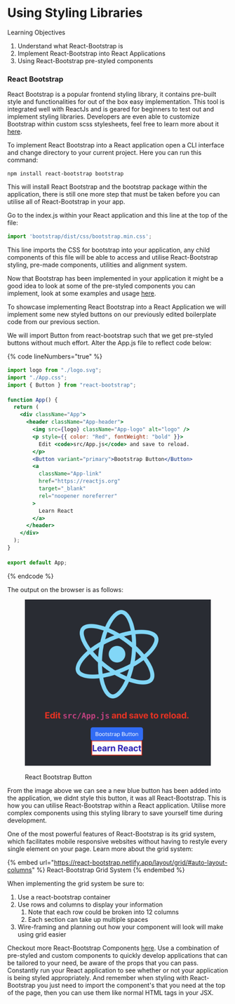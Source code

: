 # Using Styling Libraries

Learning Objectives

1. Understand what React-Bootstrap is
2. Implement React-Bootstrap into React Applications
3. Using React-Bootstrap pre-styled components

### React Bootstrap

React Bootstrap is a popular frontend styling library, it contains pre-built style and functionalities for out of the box easy implementation. This tool is integrated well with ReactJs and is geared for beginners to test out and implement styling libraries. Developers are even able to customize Bootstrap within custom scss stylesheets, feel free to learn more about it [here](https://react-bootstrap.github.io/getting-started/introduction#customize-bootstrap).&#x20;

To implement React Bootstrap into a React application open a CLI interface and change directory to your current project. Here you can run this command:

```
npm install react-bootstrap bootstrap
```

This will install React Bootstrap and the bootstrap package within the application, there is still one more step that must be taken before you can utilise all of React-Bootstrap in your app.

Go to the index.js within your React application and this line at the top of the file:

```jsx
import 'bootstrap/dist/css/bootstrap.min.css';
```

This line imports the CSS for bootstrap into your application, any child components of this file will be able to access and utilise React-Bootstrap styling, pre-made components, utilities and alignment system.&#x20;

Now that Bootstrap has been implemented in your application it might be a good idea to look at some of the pre-styled components you can implement, look at some examples and usage [here](https://react-bootstrap.github.io/components/alerts/).

To showcase implementing React Bootstrap into a React Application we will implement some new styled buttons on our previously edited boilerplate code from our previous section.

We will import Button from react-bootstrap such that we get pre-styled buttons without much effort. Alter the App.js file to reflect code below:

{% code lineNumbers="true" %}
```jsx
import logo from "./logo.svg";
import "./App.css";
import { Button } from "react-bootstrap";

function App() {
  return (
    <div className="App">
      <header className="App-header">
        <img src={logo} className="App-logo" alt="logo" />
        <p style={{ color: "Red", fontWeight: "bold" }}>
          Edit <code>src/App.js</code> and save to reload.
        </p>
        <Button variant="primary">Bootstrap Button</Button>
        <a
          className="App-link"
          href="https://reactjs.org"
          target="_blank"
          rel="noopener noreferrer"
        >
          Learn React
        </a>
      </header>
    </div>
  );
}

export default App;
```
{% endcode %}

The output on the browser is as follows:

<figure><img src="../../.gitbook/assets/Screenshot 2022-12-15 at 3.25.08 PM.png" alt=""><figcaption><p>React Bootstrap Button</p></figcaption></figure>

From the image above we can see a new blue button has been added into the application, we didnt style this button, it was all React-Bootstrap. This is how you can utilise React-Bootstrap within a React application. Utilise more complex components using this styling library to save yourself time during development.

One of the most powerful features of React-Bootstrap is its grid system, which facilitates mobile responsive websites without having to restyle every single element on your page. Learn more about the grid system:

{% embed url="https://react-bootstrap.netlify.app/layout/grid/#auto-layout-columns" %}
React-Bootstrap Grid System
{% endembed %}

When implementing the grid system be sure to:

1. Use a react-bootstrap container
2. Use rows and columns to display your information
   1. Note that each row could be broken into 12 columns
   2. Each section can take up multiple spaces
3. Wire-framing and planning out how your component will look will make using grid easier



Checkout more React-Bootstrap Components [here](https://react-bootstrap.netlify.app/components/alerts/). Use a combination of pre-styled and custom components to quickly develop applications that can be tailored to your need, be aware of the props that you can pass. Constantly run your React application to see whether or not your application is being styled appropriately. And remember when styling with React-Bootstrap you just need to import the component's that you need at the top of the page, then you can use them like normal HTML tags in your JSX.





###
